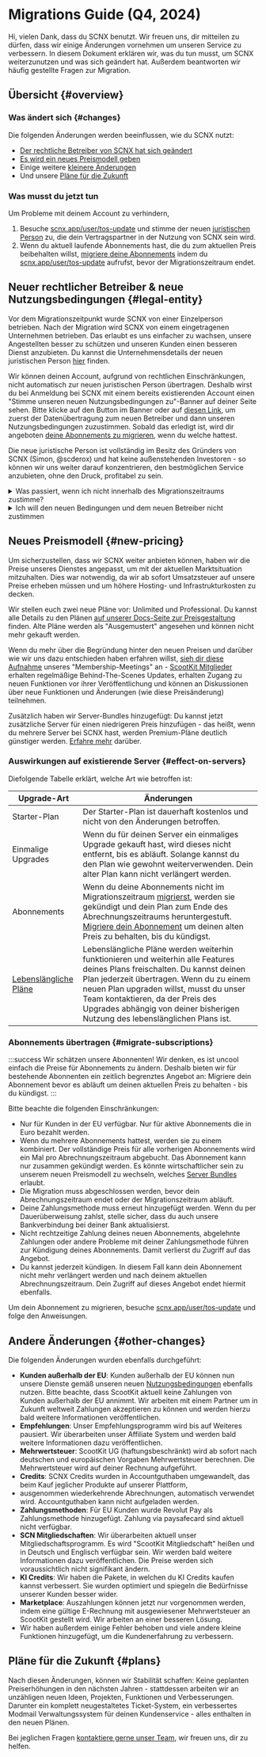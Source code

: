 # Migrations Guide (Q4, 2024)

Hi, vielen Dank, dass du SCNX benutzt. Wir freuen uns, dir mitteilen zu dürfen, dass wir einige Änderungen vornehmen um unseren Service zu verbessern. In diesem Dokument erklären wir,
was du tun musst, um SCNX weiterzunutzen und was sich geändert hat. Außerdem beantworten wir häufig gestellte Fragen zur Migration.

## Übersicht {#overview}

### Was ändert sich {#changes}

Die folgenden Änderungen werden beeinflussen, wie du SCNX nutzt:

* [Der rechtliche Betreiber von SCNX hat sich geändert](#legal-entity)
* [Es wird ein neues Preismodell geben](#new-pricing)
* Einige weitere [kleinere Änderungen](#other-changes)
* Und unsere [Pläne für die Zukunft](#future)

### Was musst du jetzt tun

Um Probleme mit deinem Account zu verhindern,

1. Besuche [scnx.app/user/tos-update](https://scnx.app/user/tos-update) und stimme der neuen [juristischen Person](#legal-entity)
   zu, die dein Vertragspartner in der Nutzung von SCNX sein wird.
2. Wenn du aktuell laufende Abonnements hast, die du zum aktuellen Preis beibehalten willst,
   [migriere deine Abonnements](#migrate-subscriptions) indem du
   [scnx.app/user/tos-update](https://scnx.app/user/tos-update) aufrufst, bevor der Migrationszeitraum endet.

## Neuer rechtlicher Betreiber & neue Nutzungsbedingungen {#legal-entity}

Vor dem Migrationszeitpunkt wurde SCNX von einer Einzelperson betrieben. Nach der Migration wird SCNX von einem eingetragenen Unternehmen betrieben.
Das erlaubt es uns einfacher zu wachsen, unsere Angestellten besser zu schützen und unseren Kunden einen besseren Dienst anzubieten. Du kannst die 
Unternehmensdetails der neuen juristischen Person [hier](https://scootkit.com/imprint) finden.

Wir können deinen Account, aufgrund von rechtlichen Einschränkungen, nicht automatisch zur neuen juristischen Person übertragen. Deshalb wirst du bei Anmeldung
bei SCNX mit einem bereits existierenden Account einen "Stimme unseren neuen Nutzungsbedingungen zu"-Banner auf deiner Seite sehen.
Bitte klicke auf den Button im Banner oder auf [diesen Link](https://scnx.app/user/tos-update), um zuerst der Datenübertragung zum neuen
Betreiber und dann unseren Nutzungsbedingungen zuzustimmen. Sobald das erledigt ist, wird dir angeboten
[deine Abonnements zu migrieren](#migrate-subscriptions), wenn du welche hattest.

Die neue juristische Person ist vollständig im Besitz des Gründers von SCNX (Simon, @scderox) und hat keine außenstehenden Investoren - so können wir uns
weiter darauf konzentrieren, den bestmöglichen Service anzubieten, ohne den Druck, profitabel zu sein. 

<details>
<summary>Was passiert, wenn ich nicht innerhalb des Migrationszeitraums zustimme?</summary>

SCNX Accounts, die den neuen Bedingungen nicht zustimmen werden zuerst deaktiviert. Nach einer Schonfrist werden wir,
aufgrund von europäischen Datenschutzgesetzen, beginnen, deaktivierte Accounts zu löschen.
</details>

<details>
<summary>Ich will den neuen Bedingungen und dem neuen Betreiber nicht zustimmen</summary>

Du kannst uns darüber per E-Mail [legal@scootkit.com](mailto:legal@scootkit.com) oder einem Brief an unsere
[Adresse](https://scootkit.com/imprint) informieren. Wenn du das tust, werden wir deinen Vertrag beenden und deinen Account löschen.
</details>

## Neues Preismodell {#new-pricing}

Um sicherzustellen, dass wir SCNX weiter anbieten können, haben wir die Preise unseres Dienstes angepasst, um mit der aktuellen Marktsituation
mitzuhalten. Dies war notwendig, da wir ab sofort Umsatzsteuer auf unsere Preise erheben müssen und um höhere Hosting- und Infrastrukturkosten zu decken.

Wir stellen euch zwei neue Pläne vor: Unlimited und Professional. Du kannst alle Details zu den Plänen
[auf unserer Docs-Seite zur Preisgestaltung](./guilds/plans) finden. Alte Pläne werden als "Ausgemustert" angesehen und können nicht mehr gekauft werden.

Wenn du mehr über die Begründung hinter den neuen Preisen und darüber wie wir uns dazu entschieden haben erfahren willst,
[sieh dir diese Aufnahme](https://www.youtube.com/watch?v=di_TeQt_rQ8) unseres "Membership-Meetings" an - [ScootKit Mitglieder](https://membership.scootkit.com) 
erhalten regelmäßige Behind-The-Scenes Updates, erhalten Zugang zu neuen Funktionen vor ihrer Veröffentlichung und können an Diskussionen
über neue Funktionen und Änderungen (wie diese Preisänderung) teilnehmen.

Zusätzlich haben wir Server-Bundles hinzugefügt: Du kannst jetzt zusätzliche Server für einen niedrigeren Preis hinzufügen - das heißt,
wenn du mehrere Server bei SCNX hast, werden Premium-Pläne deutlich günstiger werden. [Erfahre mehr](./guilds/plans#additional-servers) darüber.

### Auswirkungen auf existierende Server {#effect-on-servers}

Diefolgende Tabelle erklärt, welche Art wie betroffen ist:

| Upgrade-Art                                      | Änderungen                                                                                                                                                                                                                                                                                                                              | 
|--------------------------------------------------|-----------------------------------------------------------------------------------------------------------------------------------------------------------------------------------------------------------------------------------------------------------------------------------------------------------------------------------------|
| Starter-Plan                                     | Der Starter-Plan ist dauerhaft kostenlos und nicht von den Änderungen betroffen.                                                                                                                                                                                                                                                        |
| Einmalige Upgrades                               | Wenn du für deinen Server ein einmaliges Upgrade gekauft hast, wird dieses nicht entfernt, bis es abläuft. Solange kannst du den Plan wie gewohnt weiterverwenden. Dein alter Plan kann nicht verlängert werden.                                                                                                                        |
| Abonnements                                      | Wenn du deine Abonnements nicht im Migrationszeitraum [migrierst](#migrate-subscription), werden sie gekündigt und dein Plan zum Ende des Abrechnungszeitraums heruntergestuft. [Migriere dein Abonnement](#migrate-subscriptions) um deinen alten Preis zu behalten, bis du kündigst.                                                  |
| [Lebenslängliche Pläne](./guilds/plans#lifetime) | Lebenslängliche Pläne werden weiterhin funktionieren und weiterhin alle Features deines Plans freischalten. Du kannst deinen Plan jederzeit übertragen. Wenn du zu einem neuen Plan upgraden willst, musst du unser Team kontaktieren, da der Preis des Upgrades abhängig von deiner bisherigen Nutzung des lebenslänglichen Plans ist. |

### Abonnements übertragen {#migrate-subscriptions}

:::success Wir schätzen unsere Abonnenten!
Wir denken, es ist uncool einfach die Preise für Abonnements zu ändern. Deshalb bieten wir für bestehende Abonnenten ein zeitlich begrenztes Angebot an:
Migriere dein Abonnement bevor es abläuft um deinen aktuellen Preis zu behalten - bis du kündigst.
:::

Bitte beachte die folgenden Einschränkungen:

* Nur für Kunden in der EU verfügbar. Nur für aktive Abonnements die in Euro bezahlt werden.
* Wenn du mehrere Abonnements hattest, werden sie zu einem kombiniert. Der vollständige Preis für alle
  vorherigen Abonnements wird ein Mal pro Abrechnungszeitraum abgebucht. Das Abonnement kann nur zusammen gekündigt werden. Es könnte
  wirtschaftlicher sein zu unserem neuen Preismodell zu wechseln, welches
  [Server Bundles](./guilds/plans) erlaubt.
* Die Migration muss abgeschlossen werden, bevor dein Abrechnungszeitraum endet oder der Migrationszeitraum abläuft.
* Deine Zahlungsmethode muss erneut hinzugefügt werden. Wenn du per Dauerüberweisung zahlst, stelle sicher, dass du auch
  unsere Bankverbindung bei deiner Bank aktualisierst.
* Nicht rechtzeitige Zahlung deines neuen Abonnements, abgelehnte Zahlungen oder andere Probleme mit deiner Zahlungsmethode führen zur Kündigung deines Abonnements. Damit verlierst du Zugriff auf das Angebot.
* Du kannst jederzeit kündigen. In diesem Fall kann dein Abonnement nicht mehr verlängert werden und nach deinem aktuellen Abrechnungszeitraum. Dein Zugriff auf dieses Angebot endet hiermit ebenfalls.

Um dein Abonnement zu migrieren, besuche [scnx.app/user/tos-update](https://scnx.app/user/tos-update) und folge den Anweisungen.

## Andere Änderungen {#other-changes}

Die folgenden Änderungen wurden ebenfalls durchgeführt:

* **Kunden außerhalb der EU**: Kunden außerhalb der EU können nun unsere Dienste gemäß unseren neuen
  [Nutzungsbedingungen](https://scootk.it/scnx-tos) ebenfalls nutzen. Bitte beachte, dass ScootKit aktuell keine Zahlungen
  von Kunden außerhalb der EU annimmt. Wir arbeiten mit einem Partner um in Zukunft weltweit Zahlungen akzeptieren zu können und werden hierzu bald weitere Informationen veröffentlichen.
* **Empfehlungen**: Unser Empfehlungsprogramm wird bis auf Weiteres pausiert. Wir überarbeiten unser Affiliate System und werden bald weitere Informationen dazu veröffentlichen.
* **Mehrwertsteuer**: ScootKit UG (haftungsbeschränkt) wird ab sofort nach deutschen und europäischen Vorgaben Mehrwertsteuer berechnen.
  Die Mehrwertsteuer wird auf deiner Rechnung aufgeführt.
* **Credits**: SCNX Credits wurden in Accountguthaben umgewandelt, das beim Kauf jeglicher Produkte auf unserer Plattform,
* ausgenommen wiederkehrende Abrechnungen, automatisch verwendet wird. Accountguthaben kann nicht aufgeladen werden.
* **Zahlungsmethoden**: Für EU Kunden wurde Revolut Pay als Zahlungsmethode hinzugefügt. Zahlung via paysafecard sind aktuell nicht verfügbar.
* **SCN Mitgliedschaften**: Wir überarbeiten aktuell unser Mitgliedschaftsprogramm. Es wird "ScootKit Mitgliedschaft" heißen und
  in Deutsch und Englisch verfügbar sein. Wir werden bald weitere Informationen dazu veröffentlichen. Die Preise werden sich
  voraussichtlich nicht signifikant ändern.
* **KI Credits**: Wir haben die Pakete, in welchen du KI Credits kaufen kannst verbessert. Sie wurden optimiert und spiegeln die
  Bedürfnisse unserer Kunden besser wider.
* **Marketplace**: Auszahlungen können jetzt nur vorgenommen werden, indem eine gültige E-Rechnung mit ausgewiesener Mehrwertsteuer an ScootKit gestellt wird. Wir arbeiten an einer besseren Lösung.
* Wir haben außerdem einige Fehler behoben und viele andere kleine Funktionen hinzugefügt, um die Kundenerfahrung zu verbessern.

## Pläne für die Zukunft {#plans}

Nach diesen Änderungen, können wir Stabilität schaffen: Keine geplanten Preiserhöhungen in den nächsten Jahren -
stattdessen arbeiten wir an unzähligen neuen Ideen, Projekten, Funktionen und Verbesserungen. Darunter ein komplett neugestaltetes
Ticket-System, ein verbessertes Modmail Verwaltungssystem für deinen Kundenservice - alles enthalten in den neuen Plänen.

Bei jeglichen Fragen [kontaktiere gerne unser Team](https://scnx.app/help), wir freuen uns, dir zu helfen.